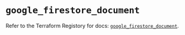 # `google_firestore_document`

Refer to the Terraform Registory for docs: [`google_firestore_document`](https://registry.terraform.io/providers/hashicorp/google/5.26.0/docs/resources/firestore_document).
